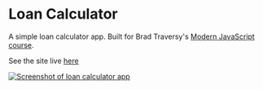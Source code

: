 # Loan Calculator

A simple loan calculator app. Built for Brad Traversy's [Modern JavaScript course](https://www.udemy.com/modern-javascript-from-the-beginning/).

See the site live [here](https://gk-hynes.github.io/loan-calculator/)

[![Screenshot of loan calculator app](https://res.cloudinary.com/gerhynes/image/upload/q_auto/v1529146014/Screenshot_2018-06-16_Loan_Calculator_rod5dz.png)](https://gk-hynes.github.io/loan-calculator/)
